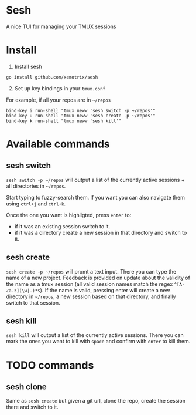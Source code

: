 # Sesh

A nice TUI for managing your TMUX sessions


# Install

1. Install sesh
```bash
go install github.com/xemotrix/sesh
```
2. Set up key bindings in your `tmux.conf`

For example, if all your repos are in `~/repos`
```
bind-key i run-shell "tmux neww 'sesh switch -p ~/repos'" 
bind-key u run-shell "tmux neww 'sesh create -p ~/repos'" 
bind-key k run-shell "tmux neww 'sesh kill'" 
```

# Available commands

## sesh switch
`sesh switch -p ~/repos` will output a list of the currently active sessions + all directories in `~/repos`. 

Start typing to fuzzy-search them. If you want you can also navigate them using `ctrl+j` and `ctrl+k`. 

Once the one you want is highligted, press `enter` to:
- if it was an existing session switch to it.
- if it was a directory create a new session in that directory and switch to it.

## sesh create
`sesh create -p ~/repos` will promt a text input. There you can type the name of a new project. Feedback is provided on update about the validity of the name as a tmux session (all valid session names match the regex `^[A-Za-z](\w|-)*$`). If the name is valid, pressing enter will create a new directory in `~/repos`, a new session based on that directory, and finally switch to that session.

## sesh kill
`sesh kill` will output a list of the currently active sessions. There you can mark the ones you want to kill with `space` and confirm with `enter` to kill them.

# TODO commands
## sesh clone
Same as `sesh create` but given a git url, clone the repo, create the session there and switch to it.


